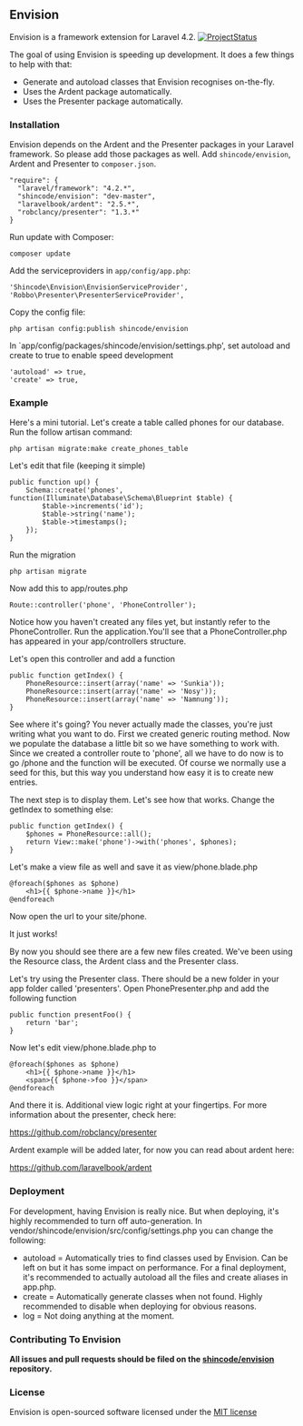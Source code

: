 ## Envision

Envision is a framework extension for Laravel 4.2.
[![ProjectStatus](http://stillmaintained.com/ShinCode/envision.png)](http://stillmaintained.com/ShinCode/envision)

The goal of using Envision is speeding up development. It does a few things to help with that:
- Generate and autoload classes that Envision recognises on-the-fly.
- Uses the Ardent package automatically.
- Uses the Presenter package automatically.

### Installation

Envision depends on the Ardent and the Presenter packages in your Laravel framework. So please add those packages as well.
Add `shincode/envision`, Ardent and Presenter to `composer.json`.

    "require": {
      "laravel/framework": "4.2.*",
      "shincode/envision": "dev-master",
      "laravelbook/ardent": "2.5.*",
      "robclancy/presenter": "1.3.*"
    }

Run update with Composer:

    composer update
    
Add the serviceproviders in `app/config/app.php`:

    'Shincode\Envision\EnvisionServiceProvider',
    'Robbo\Presenter\PresenterServiceProvider',
    
Copy the config file:

    php artisan config:publish shincode/envision
    
In `app/config/packages/shincode/envision/settings.php', set autoload and create to true to enable speed development

    'autoload' => true,
    'create' => true,

### Example
Here's a mini tutorial. Let's create a table called phones for our database. Run the follow artisan command:

	php artisan migrate:make create_phones_table
	
Let's edit that file (keeping it simple)

	public function up() {
		Schema::create('phones', function(Illuminate\Database\Schema\Blueprint $table) {
			$table->increments('id');
			$table->string('name');
			$table->timestamps();
		});
	}
    	
Run the migration

	php artisan migrate
	
Now add this to app/routes.php
        
	Route::controller('phone', 'PhoneController');

Notice how you haven't created any files yet, but instantly refer to the PhoneController. Run the application.You'll see that a PhoneController.php has appeared in your app/controllers structure.

Let's open this controller and add a function

	public function getIndex() {
		PhoneResource::insert(array('name' => 'Sunkia'));
		PhoneResource::insert(array('name' => 'Nosy'));
		PhoneResource::insert(array('name' => 'Namnung'));
	}

See where it's going? You never actually made the classes, you're just writing what you want to do. First we created generic routing method. Now we populate the database a little bit so we have something to work with.
Since we created a controller route to 'phone', all we have to do now is to go /phone and the function will be executed.
Of course we normally use a seed for this, but this way you understand how easy it is to create new entries.

The next step is to display them. Let's see how that works. Change the getIndex to something else:

	public function getIndex() {
	    $phones = PhoneResource::all();
	    return View::make('phone')->with('phones', $phones);
	}
	
Let's make a view file as well and save it as view/phone.blade.php

	@foreach($phones as $phone)
		<h1>{{ $phone->name }}</h1>
	@endforeach
	
Now open the url to your site/phone.

It just works!

By now you should see there are a few new files created. We've been using the Resource class, the Ardent class and the Presenter class.

Let's try using the Presenter class. There should be a new folder in your app folder called 'presenters'. Open PhonePresenter.php and add the following function

	public function presentFoo() {
		return 'bar';
	}
	
Now let's edit view/phone.blade.php to

	@foreach($phones as $phone)
		<h1>{{ $phone->name }}</h1>
		<span>{{ $phone->foo }}</span>
	@endforeach

And there it is. Additional view logic right at your fingertips.
For more information about the presenter, check here:

https://github.com/robclancy/presenter


Ardent example will be added later, for now you can read about ardent here:

https://github.com/laravelbook/ardent


### Deployment

For development, having Envision is really nice. But when deploying, it's highly recommended to turn off auto-generation.
In vendor/shincode/envision/src/config/settings.php you can change the following:
- autoload = Automatically tries to find classes used by Envision. Can be left on but it has some impact on performance. For a final deployment, it's recommended to actually autoload all the files and create aliases in app.php.
- create = Automatically generate classes when not found. Highly recommended to disable when deploying for obvious reasons.
- log = Not doing anything at the moment.

### Contributing To Envision

**All issues and pull requests should be filed on the [shincode/envision](http://github.com/shincode/envision) repository.**

### License

Envision is open-sourced software licensed under the [MIT license](http://opensource.org/licenses/MIT)
